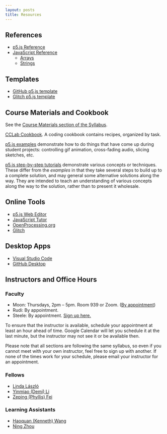 ```yaml
---
layout: posts
title: Resources
---
```


## References

* [p5.js Reference](https://p5js.org/reference/)
* [JavaScript Reference](https://developer.mozilla.org/en-US/docs/Web/JavaScript/Reference)
  * [Arrays](https://developer.mozilla.org/en-US/docs/Web/JavaScript/Reference/Global_Objects/Array)
  * [Strings](https://developer.mozilla.org/en-US/docs/Web/JavaScript/Reference/Global_Objects/String)

## Templates

* [GitHub p5.js template](https://github.com/osteele/p5-template)
* [Glitch p5.js template](https://glitch.com/edit/#!/cclab-p5js-template?path=README.md%3A1%3A0)

## Course Materials and Cookbook

See the [Course Materials section of the
Syllabus](https://docs.google.com/document/d/1Bp_ZFETOXmskPMdWBHZ81BNzNsrq1Yq5jrcFN_n0Rv0/edit#bookmark=id.4vh2xmnvrsau).

[CCLab
Cookbook](https://docs.google.com/document/d/1Y2A9jh5XxCojrMkIbzu2FROSv4Tl3izR-OERsgMzCZc/edit?usp=drive_web&ouid=112951101116018294463).
A coding cookbook contains recipes, organized by task.

[p5.js
examples](https://www.notion.so/p5-js-Examples-18214cd693bd43919d9d0c4cded0b05f)
demonstrate how to do things that have come up during student projects:
controlling gif animation, cross-fading audio, slicing sketches, etc.

[p5.js step-by-step
tutorials](https://www.notion.so/55581dbef83f40e3a386ddc6be1bbee8?v=6cbd3221f9ca493781875887b169abca)
demonstrate various concepts or techniques. These differ from the _examples_ in
that they take several steps to build up to a complete solution, and may general
some alternative solutions along the way. They are intended to teach an
understanding of various concepts along the way to the solution, rather than to
present it wholesale.

## Online Tools

* [p5.js Web Editor](https://editor.p5js.org)
* [JavaScript Tutor](http://www.pythontutor.com/javascript.html#mode=edit)
* [OpenProcessing.org](https://www.openprocessing.org)
* [Glitch](https://glitch.com)

## Desktop Apps

* [Visual Studio Code](https://code.visualstudio.com/)
* [GitHub Desktop](https://desktop.github.com/)

## Instructors and Office Hours

### Faculty

* Moon: Thursdays, 2pm – 5pm. Room 939 or Zoom. ([By appointment](jh.moon@nyu.edu))
* Rudi: By appointment.
* Steele: By appointment. [Sign up here.](https://calendar.google.com/calendar/u/0/selfsched?sstoken=UU1TaDFWeEV2ZzFHfGRlZmF1bHR8NzBkMmRmNGEzZGE3ZDBmNzExMGUwYWZkYzkwZmFkYWI)

To ensure that the instructor is available, schedule your appointment at least
an hour ahead of time. Google Calendar will let you schedule it at the last
minute, but the instructor may not see it or be available then.

Please note that all sections are following the same syllabus, so even if you
cannot meet with your own instructor, feel free to sign up with another. If none
of the times work for your schedule, please email your instructor for an
appointment.

### Fellows

* [Linda László](lll337@nyu.edu)
* [Yinmiao (Demi) Li](yl4121@nyu.edu)
* [Zeping (Phyllis) Fei](zf534@nyu.edu)

### Learning Assistants

* [Haoquan (Kenneth) Wang](hw1882@nyu.edu)
* [Ning Zhou](nz826@nyu.edu)
